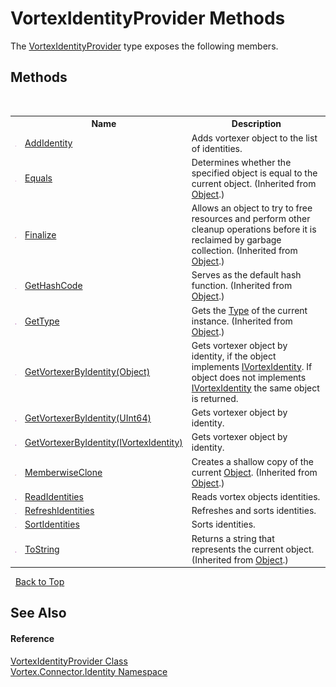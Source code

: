 # VortexIdentityProvider Methods
 

The <a href="T_Vortex_Connector_Identity_VortexIdentityProvider.md">VortexIdentityProvider</a> type exposes the following members.


## Methods
&nbsp;<table><tr><th></th><th>Name</th><th>Description</th></tr><tr><td>![Public method](media/pubmethod.gif "Public method")</td><td><a href="M_Vortex_Connector_Identity_VortexIdentityProvider_AddIdentity.md">AddIdentity</a></td><td>
Adds vortexer object to the list of identities.</td></tr><tr><td>![Public method](media/pubmethod.gif "Public method")</td><td><a href="http://msdn2.microsoft.com/en-us/library/bsc2ak47" target="_blank">Equals</a></td><td>
Determines whether the specified object is equal to the current object.
 (Inherited from <a href="http://msdn2.microsoft.com/en-us/library/e5kfa45b" target="_blank">Object</a>.)</td></tr><tr><td>![Protected method](media/protmethod.gif "Protected method")</td><td><a href="http://msdn2.microsoft.com/en-us/library/4k87zsw7" target="_blank">Finalize</a></td><td>
Allows an object to try to free resources and perform other cleanup operations before it is reclaimed by garbage collection.
 (Inherited from <a href="http://msdn2.microsoft.com/en-us/library/e5kfa45b" target="_blank">Object</a>.)</td></tr><tr><td>![Public method](media/pubmethod.gif "Public method")</td><td><a href="http://msdn2.microsoft.com/en-us/library/zdee4b3y" target="_blank">GetHashCode</a></td><td>
Serves as the default hash function.
 (Inherited from <a href="http://msdn2.microsoft.com/en-us/library/e5kfa45b" target="_blank">Object</a>.)</td></tr><tr><td>![Public method](media/pubmethod.gif "Public method")</td><td><a href="http://msdn2.microsoft.com/en-us/library/dfwy45w9" target="_blank">GetType</a></td><td>
Gets the <a href="http://msdn2.microsoft.com/en-us/library/42892f65" target="_blank">Type</a> of the current instance.
 (Inherited from <a href="http://msdn2.microsoft.com/en-us/library/e5kfa45b" target="_blank">Object</a>.)</td></tr><tr><td>![Public method](media/pubmethod.gif "Public method")</td><td><a href="M_Vortex_Connector_Identity_VortexIdentityProvider_GetVortexerByIdentity.md">GetVortexerByIdentity(Object)</a></td><td>
Gets vortexer object by identity, if the object implements <a href="T_Vortex_Connector_Identity_IVortexIdentity.md">IVortexIdentity</a>. If object does not implements <a href="T_Vortex_Connector_Identity_IVortexIdentity.md">IVortexIdentity</a> the same object is returned.</td></tr><tr><td>![Public method](media/pubmethod.gif "Public method")</td><td><a href="M_Vortex_Connector_Identity_VortexIdentityProvider_GetVortexerByIdentity_1.md">GetVortexerByIdentity(UInt64)</a></td><td>
Gets vortexer object by identity.</td></tr><tr><td>![Public method](media/pubmethod.gif "Public method")</td><td><a href="M_Vortex_Connector_Identity_VortexIdentityProvider_GetVortexerByIdentity_2.md">GetVortexerByIdentity(IVortexIdentity)</a></td><td>
Gets vortexer object by identity.</td></tr><tr><td>![Protected method](media/protmethod.gif "Protected method")</td><td><a href="http://msdn2.microsoft.com/en-us/library/57ctke0a" target="_blank">MemberwiseClone</a></td><td>
Creates a shallow copy of the current <a href="http://msdn2.microsoft.com/en-us/library/e5kfa45b" target="_blank">Object</a>.
 (Inherited from <a href="http://msdn2.microsoft.com/en-us/library/e5kfa45b" target="_blank">Object</a>.)</td></tr><tr><td>![Public method](media/pubmethod.gif "Public method")</td><td><a href="M_Vortex_Connector_Identity_VortexIdentityProvider_ReadIdentities.md">ReadIdentities</a></td><td>
Reads vortex objects identities.</td></tr><tr><td>![Public method](media/pubmethod.gif "Public method")</td><td><a href="M_Vortex_Connector_Identity_VortexIdentityProvider_RefreshIdentities.md">RefreshIdentities</a></td><td>
Refreshes and sorts identities.</td></tr><tr><td>![Public method](media/pubmethod.gif "Public method")</td><td><a href="M_Vortex_Connector_Identity_VortexIdentityProvider_SortIdentities.md">SortIdentities</a></td><td>
Sorts identities.</td></tr><tr><td>![Public method](media/pubmethod.gif "Public method")</td><td><a href="http://msdn2.microsoft.com/en-us/library/7bxwbwt2" target="_blank">ToString</a></td><td>
Returns a string that represents the current object.
 (Inherited from <a href="http://msdn2.microsoft.com/en-us/library/e5kfa45b" target="_blank">Object</a>.)</td></tr></table>&nbsp;
<a href="#vortexidentityprovider-methods">Back to Top</a>

## See Also


#### Reference
<a href="T_Vortex_Connector_Identity_VortexIdentityProvider.md">VortexIdentityProvider Class</a><br /><a href="N_Vortex_Connector_Identity.md">Vortex.Connector.Identity Namespace</a><br />